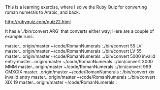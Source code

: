 This is a learning exercise, where I solve the Ruby Quiz for converting roman numerals to Arabic, and back.

http://rubyquiz.com/quiz22.html

It has a './bin/convert ARG' that converts either way; Here are a couple of example runs:

master...origin/master ~/code/RomanNumerals :./bin/convert 55
LV
master...origin/master ~/code/RomanNumerals :./bin/convert LV
55
master...origin/master ~/code/RomanNumerals :./bin/convert 5000
invalid entry
master...origin/master ~/code/RomanNumerals :./bin/convert 3000
MMM
master...origin/master ~/code/RomanNumerals :./bin/convert 999
CMXCIX
master...origin/master ~/code/RomanNumerals :./bin/convert xix
invalid entry
master...origin/master ~/code/RomanNumerals :./bin/convert XIX
19
master...origin/master ~/code/RomanNumerals :


